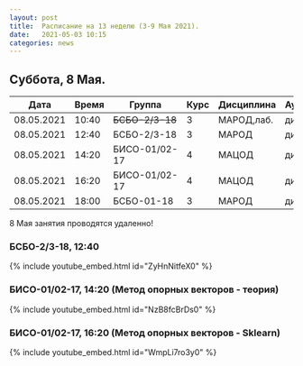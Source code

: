 ```yaml
---
layout: post
title:  Расписание на 13 неделю (3-9 Мая 2021).
date:   2021-05-03 10:15
categories: news
---
```


## Суббота, 8 Мая.

| Дата          | Время   | Группа        | Курс | Дисциплина  | Аудитория  |
| ------------- | ------- | ------------- | ---- | ----------- | ---------- |
|08.05.2021     |10:40    |~~БСБО-2/3-18~~|3     |МАРОД,лаб.   |дист.       |
|08.05.2021     |12:40    |БСБО-2/3-18    |3     |МАРОД        |дист.       |
|08.05.2021     |14:20    |БИСО-01/02-17  |4     |МАЦОД        |дист.       |
|08.05.2021     |16:20    |БИСО-01/02-17  |4     |МАЦОД        |дист.       |
|08.05.2021     |18:00    |БСБО-01-18     |3     |МАРОД        |дист.       |

8 Мая занятия проводятся удаленно!

### БСБО-2/3-18, 12:40
{% include youtube_embed.html id="ZyHnNitfeX0" %}

### БИСО-01/02-17, 14:20 (Метод опорных векторов - теория)
{% include youtube_embed.html id="NzB8fcBrDs0" %}

### БИСО-01/02-17, 16:20 (Метод опорных векторов - Sklearn)
{% include youtube_embed.html id="WmpLi7ro3y0" %}
